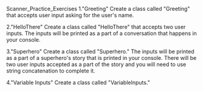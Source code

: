 Scanner_Practice_Exercises
1."Greeting"
Create a class called "Greeting" that accepts user input asking for the user's name.

2."HelloThere"
Create a class called "HelloThere" that accepts two user inputs. The inputs will be printed as a part of a conversation that happens in your console.

3."Superhero"
Create a class called "Superhero." The inputs will be printed as a part of a superhero's story that is printed in your console. There will be two user inputs accepted as a part of the story and you will need to use string concatenation to complete it.

4."Variable Inputs"
Create a class called "VariableInputs." 


